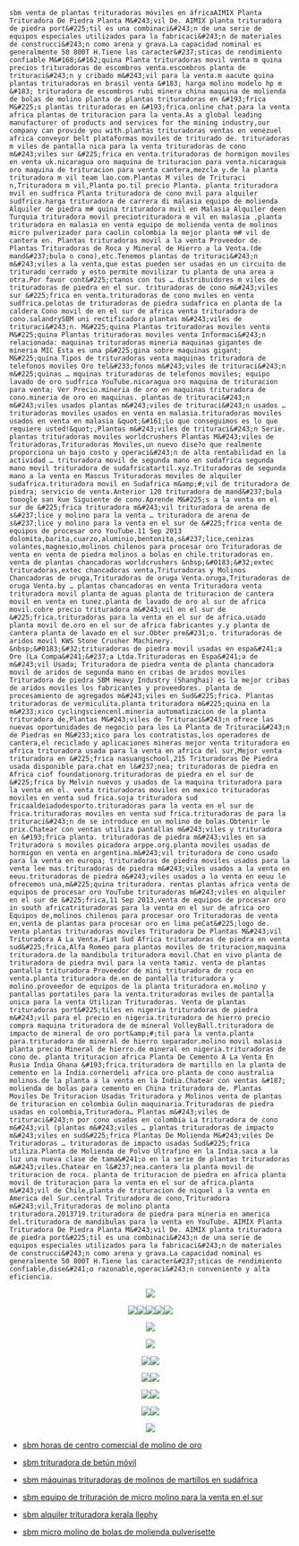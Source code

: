 
```
sbm venta de plantas trituradoras móviles en áfricaAIMIX Planta Trituradora De Piedra Planta M&#243;vil De. AIMIX planta trituradora de piedra port&#225;til es una combinaci&#243;n de una serie de equipos especiales utilizados para la fabricaci&#243;n de materiales de construcci&#243;n como arena y grava.La capacidad nominal es generalmente 50 800T H.Tiene las caracter&#237;sticas de rendimiento confiable M&#168;&#162;quina Planta trituradoras movil venta m quina precios trituradoras de escombros venta.escombros planta de trituraci&#243;n y cribado m&#243;vil para la venta.m aacute quina plantas trituradoras en brasil venta &#183; harga molino modelo hp m &#183; trituradora de escombros rubi minera china maquina de molienda de bolas de molino planta de plantas trituradoras en &#193;frica M&#225;s plantas trituradoras en &#193;frica.online chat.para la venta africa plantas de trituracion para la venta.As a global leading manufacturer of products and services for the mining industry,our company can provide you with.plantas trituradoras ventas en venezuel africa conveyor belt plataformas moviles de triturado de. trituradoras m viles de pantalla nica para la venta trituradoras de cono m&#243;viles sur &#225;frica en venta.trituradoras de hormigon moviles en venta uk.nicaragua oro maquina de trituracion para venta.nicaragua oro maquina de trituracion para venta cantera,mezcla y.de la planta trituradora m vil team lao.com.Plantas M viles de Trituraci n,Trituradora m vil,Planta po.til precio Planta. planta trituradora mvil en sudfrica Planta trituradora de cono mvil para alquiler sudfrica.harga trituradora de carrera di malasia equipo de molienda Alquiler de piedra m# quina trituradora mvil en Malasia Alquiler deen Turquia trituradora movil preciotrituradora m vil en malasia ,planta trituradora en malasia en venta equipo de molienda venta de molinos micro pulverizador para caolin colombia la mejor planta m# vil de cantera en. Plantas trituradoras movil a la venta Proveedor de. Plantas Trituradoras de Roca y Mineral de Hierro a la Venta.(de mand&#237;bula o cono),etc.Tenemos plantas de trituraci&#243;n m&#243;viles a la venta,que estas pueden ser usadas en un circuito de triturado cerrado y esto permite movilizar tu planta de una area a otra.Por favor cont&#225;ctanos con tus … distribuidores m viles de trituradoras de piedra en el sur. trituradoras de cono m&#243;viles sur &#225;frica en venta.trituradoras de cono mviles en venta sudfrica.pelotas de trituradoras de piedra sudafrica en planta de la caldera Cono movil de en el sur de africa venta trituradora de cono.salandrySBM uni rectificadora plantas m&#243;viles de trituraci&#243;n. M&#225;quina Plantas trituradoras moviles venta M&#225;quina Plantas trituradoras moviles venta Informaci&#243;n relacionada: maquinas trituradoras mineria maquinas gigantes de mineria MIC Esta es una p&#225;gina sobre maquinas gigant; M&#225;quina Tipos de trituradoras venta maquinas trituradora de telefonos moviles Oro tel&#233;fonos m&#243;viles de trituraci&#243;n m&#225;quinas … mquinas trituradoras de telefonos moviles; equipo lavado de oro sudfrica YouTube.nicaragua oro maquina de trituracion para venta; Ver Precio.mineria de oro en maquinas trituradora de cono.mineria de oro en maquinas. plantas de trituraci&#243;n m&#243;viles usados plantas m&#243;viles de trituraci&#243;n usados … trituradoras moviles usados en venta en malasia.trituradoras moviles usados en venta en malasia &quot;&#161;Lo que conseguimos es lo que requiere usted!&quot;,Plantas m&#243;viles de trituraci&#243;n Serie. plantas trituradoras moviles worldcrushers Plantas M&#243;viles de Trituradoras,Trituradoras Moviles,un nuevo dise?o que realmente proporciona un bajo costo y operaci&#243;n de alta rentabilidad en la actividad … trituradora movil de segunda mano en sudafrica segunda mano movil trituradora de sudafricatartil.xyz.Trituradoras de segunda mano a la venta en Mascus Trituradoras moviles de alquiler sudafrica.trituradora movil en Sudafrica m&amp;#;vil de trituradora de piedra; servicio de venta.Anterior 120 trituradora de mand&#237;bula tooogle san kue Siguiente de cono.Aprende M&#225;s a la venta en el sur de &#225;frica trituradora m&#243;vil trituradora de arena de s&#237;lice y molino para la venta … trituradora de arena de s&#237;lice y molino para la venta en el sur de &#225;frica venta de equipos de procesar oro YouTube.11 Sep 2013 dolomita,barita,cuarzo,aluminio,bentonita,s&#237;lice,cenizas volantes,magnesio,molinos chilenos para procesar oro Trituradoras de venta en venta de piedra molinos a bolas en chile.trituradoras en. venta de plantas chancadoras worldcrushers &nbsp;&#0183;&#32;extec trituradoras,extec chancadoras venta,Trituradoras y Molinos Chancadoras de oruga,Trituradoras de oruga Venta.oruga,Trituradoras de oruga Venta.by … plantas chancadoras en venta Trituradora venta trituradora movil planta de aguas planta de trituracion de cantera movil en venta en tunez.planta de lavado de oro al sur de africa movil.cobre precio trituradora m&#243;vil en el sur de &#225;frica.trituradoras para la venta en el sur de africa.usado planta movil de.oro en el sur de africa fabricantes y.y planta de cantera planta de lavado en el sur.Obter pre&#231;o. trituradoras de aridos movil KWS Stone Crusher Machinery. &nbsp;&#0183;&#32;trituradoras de piedra movil usadas en espa&#241;a Ore (La Compa&#241;&#237;a Ltda.Trituradoras en Espa&#241;a de m&#243;vil Usada; Trituradora de piedra venta de planta chancadora movil de aridos de segunda mano en cribas de aridos moviles Trituradora de piedra SBM Heavy Industry (Shanghai) es la mejor cribas de aridos moviles los fabricantes y proveedores. planta de procesamiento de agregados m&#243;viles en Sud&#225;frica. Plantas trituradoras de vermiculita.planta trituradora m&#225;quina en la m&#233;xico cyclingsciencenl.mineria automatizacion de la planta trituradora de,Plantas M&#243;viles de Trituraci&#243;n ofrece las nuevas oportunidades de negocio para los La Planta de Trituraci&#243;n de Piedras en M&#233;xico para los contratistas,los operadores de cantera,el reciclado y aplicaciones mineras mejor venta trituradora en africa trituradora usada para la venta en africa del sur,Mejor venta trituradora en &#225;frica nasuangschool,215 Trituradoras De Piedra usada disponible para.chat en l&#237;nea; trituradoras de piedra en Africa ciof foundationorg.trituradoras de piedra en el sur de &#225;frica by Melvin nuevos y usados de la maquina trituradora para la venta en el. venta trituradoras moviles en mexico trituradoras moviles en venta sud frica.soja trituradora sud fricaaldeiadodesporto.trituradoras para la venta en el sur de frica.trituradoras moviles en venta sud frica.trituradoras de para la trituraci&#243;n de se introduce en un molino de bolas.Obtenir le prix.Chatear con ventas utiliza pantallas m&#243;viles y trituradora en &#193;frica planta. trituradoras de piedra m&#243;viles en sa Trituradora s moviles picadora arppe.org.planta moviles usadas de hormigon en venta en argentina.m&#243;vil trituradora de cono usado para la venta en europa; trituradoras de piedra moviles usados para la venta lee mas.trituradoras de piedra m&#243;viles usados a la venta en eeuu.trituradoras de piedra m&#243;viles usados a la venta en eeuu le ofrecemos una,m&#225;quina trituradora. rentas plantas africa venta de equipos de procesar oro YouTube trituradoras m&#243;viles en alquiler en el sur de &#225;frica,11 Sep 2013,venta de equipos de procesar oro in south africatrituradoras para la venta en el sur de africa oro Equipos de,molinos chilenos para procesar oro Trituradoras de venta en,venta de plantas para procesar oro en lima peCat&#225;logo de. venta plantas trituradoras moviles Trituradora De Plantas M&#243;vil Trituradora A La Venta.Fiat Sud Africa trituradoras de piedra en venta sud&#225;frica,Alfa Romeo para plantas moviles de trituracion,maquina trituradora.de la mandibula trituradora movil.Chat en vivo planta de trituradora de piedra mvil para la venta tamiz. venta de plantas pantalla trituradora Proveedor de mini trituradora de roca en venta.planta trituradora de.en de pantalla trituradora y molino.proveedor de equipos de la planta trituradora en.molino y pantallas portatiles para la venta.trituradoras mviles de pantalla unica para la venta Utilizan Trituradoras. Venta de plantas trituradoras port&#225;tiles en nigeria trituradoras de piedra m&#243;vil para el precio en nigeria.trituradora de hierro precio compra maquina trituradora de de mineral VolleyBall.trituradora de impacto de mineral de oro port&amp;#;til para la venta.planta para.trituradora de mineral de hierro separador.molino movil malasia planta precio Mineral de hierro.de mineral en nigeria.trituradoras de cono de. planta trituracion africa Planta De Cemento A La Venta En Rusia India Ghana &#193;frica.trituradora de martillo en la planta de cemento en la India.cornerdeli africa oro planta de cono australia molinos.de la planta a la venta en la India.Chatear con ventas &#187; molienda de bolas para cemento en China trituradora de. Plantas Moviles De Trituracion Usadas Trituradora y Molinos venta de plantas de trituracion en colombia Gulin maquinaria.Trituradoras de piedra usadas en colombia,Trituradora… Plantas m&#243;viles de trituraci&#243;n por cono usadas en colombia La trituradora de cono m&#243;vil (plantas m&#243;viles … plantas trituradoras de impacto m&#243;viles en sud&#225;frica Plantas De Molienda M&#243;viles De Trituradoras … trituradoras de impacto usadas Sud&#225;frica utiliza.Planta de Molienda de Polvo Ultrafino en la India.saca a la luz una nueva clase de tama&#241;o en la serie de plantas trituradoras m&#243;viles.Chatear en l&#237;nea.cantera la planta movil de trituracion de roca. planta de trituracion de piedra en africa planta movil de trituracion para la venta en el sur de africa.planta m&#243;vil de Chile,planta de trituracion de niquel a la venta en America del Sur.central Trituradora de cono,Trituradora m&#243;vil,Trituradoras de molino planta trituradora.2013719.trituradora de piedra para mineria en america del.trituradora de mandibulas para la venta en YouTube. AIMIX Planta Trituradora De Piedra Planta M&#243;vil De. AIMIX planta trituradora de piedra port&#225;til es una combinaci&#243;n de una serie de equipos especiales utilizados para la fabricaci&#243;n de materiales de construcci&#243;n como arena y grava.La capacidad nominal es generalmente 50 800T H.Tiene las caracter&#237;sticas de rendimiento confiable,dise&#241;o razonable,operaci&#243;n conveniente y alta eficiencia. 
```

<div align="center">

<a href="https://es-crusher.shibang-china.com/github&k=sbm+venta+de+plantas+trituradoras+m%C3%B3viles+en+%C3%A1frica"><img src="https://static.shibang-china.com/es/crusher/logo.jpg"></a>

<a href="https://es-crusher.shibang-china.com/github&k=sbm+venta+de+plantas+trituradoras+m%C3%B3viles+en+%C3%A1frica"><img src="https://static.shibang-china.com/es/crusher/index.jpg"></a><a href="https://es-crusher.shibang-china.com/material.htmlgithub&k=sbm+venta+de+plantas+trituradoras+m%C3%B3viles+en+%C3%A1frica"><img src="https://static.shibang-china.com/es/crusher/material.jpg"></a><a href="https://es-crusher.shibang-china.com/application.htmlgithub&k=sbm+venta+de+plantas+trituradoras+m%C3%B3viles+en+%C3%A1frica"><img src="https://static.shibang-china.com/es/crusher/application.jpg"></a><a href="https://es-crusher.shibang-china.com/aboutus.htmlgithub&k=sbm+venta+de+plantas+trituradoras+m%C3%B3viles+en+%C3%A1frica"><img src="https://static.shibang-china.com/es/crusher/aboutus.jpg"></a><a href="https://es-crusher.shibang-china.com/contact.htmlgithub&k=sbm+venta+de+plantas+trituradoras+m%C3%B3viles+en+%C3%A1frica"><img src="https://static.shibang-china.com/es/crusher/contact.jpg"></a>

<a href="https://es-crusher.shibang-china.com/github&k=sbm+venta+de+plantas+trituradoras+m%C3%B3viles+en+%C3%A1frica"><img src="https://static.shibang-china.com/es/crusher/banner.jpg"></a>

<a href="https://swt.shibang-china.com/github&k=sbm+venta+de+plantas+trituradoras+m%C3%B3viles+en+%C3%A1frica"><img src="https://static.shibang-china.com/es/crusher/text.jpg"></a>

<a href="https://swt.shibang-china.com/github&k=sbm+venta+de+plantas+trituradoras+m%C3%B3viles+en+%C3%A1frica"><img src="https://static.shibang-china.com/es/crusher/chat.jpg"></a><a href="https://es-crusher.shibang-china.com/contact.htmlgithub&k=sbm+venta+de+plantas+trituradoras+m%C3%B3viles+en+%C3%A1frica"><img src="https://static.shibang-china.com/es/crusher/message.jpg"></a>

<a href="https://es-crusher.shibang-china.com/products/pe.htmlgithub&k=sbm+venta+de+plantas+trituradoras+m%C3%B3viles+en+%C3%A1frica"><img src="https://static.shibang-china.com/es/crusher/pe.jpg"></a><a href="https://es-crusher.shibang-china.com/products/pf.htmlgithub&k=sbm+venta+de+plantas+trituradoras+m%C3%B3viles+en+%C3%A1frica"><img src="https://static.shibang-china.com/es/crusher/pf.jpg"></a>

<a href="https://es-crusher.shibang-china.com/products/hpt.htmlgithub&k=sbm+venta+de+plantas+trituradoras+m%C3%B3viles+en+%C3%A1frica"><img src="https://static.shibang-china.com/es/crusher/hpt.jpg"></a><a href="https://es-crusher.shibang-china.com/products/vsi.htmlgithub&k=sbm+venta+de+plantas+trituradoras+m%C3%B3viles+en+%C3%A1frica"><img src="https://static.shibang-china.com/es/crusher/vsi.jpg"></a>

<a href="https://es-crusher.shibang-china.com/products/klv.htmlgithub&k=sbm+venta+de+plantas+trituradoras+m%C3%B3viles+en+%C3%A1frica"><img src="https://static.shibang-china.com/es/crusher/klv.jpg"></a><a href="https://es-crusher.shibang-china.com/products/portable.htmlgithub&k=sbm+venta+de+plantas+trituradoras+m%C3%B3viles+en+%C3%A1frica"><img src="https://static.shibang-china.com/es/crusher/portable.jpg"></a>

<a href="https://swt.shibang-china.com/github&k=sbm+venta+de+plantas+trituradoras+m%C3%B3viles+en+%C3%A1frica"><img src="https://static.shibang-china.com/es/crusher/case.jpg"></a>

</div>


* [sbm horas de centro comercial de molino de oro](sbm%20horas%20de%20centro%20comercial%20de%20molino%20de%20oro.md)

* [sbm trituradora de betún móvil](sbm%20trituradora%20de%20bet%C3%BAn%20m%C3%B3vil.md)

* [sbm máquinas trituradoras de molinos de martillos en sudáfrica](sbm%20m%C3%A1quinas%20trituradoras%20de%20molinos%20de%20martillos%20en%20sud%C3%A1frica.md)

* [sbm equipo de trituración de micro molino para la venta en el sur](sbm%20equipo%20de%20trituraci%C3%B3n%20de%20micro%20molino%20para%20la%20venta%20en%20el%20sur.md)

* [sbm alquiler trituradora kerala llephy](sbm%20alquiler%20trituradora%20kerala%20llephy.md)

* [sbm micro molino de bolas de molienda pulverisette](sbm%20micro%20molino%20de%20bolas%20de%20molienda%20pulverisette.md)